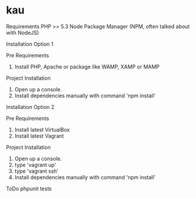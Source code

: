 # kau

Requirements
PHP >= 5.3
Node Package Manager (NPM, often talked about with NodeJS)

Installation Option 1

Pre Requirements
1. Install PHP, Apache or package like WAMP, XAMP or MAMP

Project Installation
1. Open up a console.
2. Install dependencies manually with command 'npm install'

Installation Option 2

Pre Requirements
1. Install latest VirtualBox
2. Install latest Vagrant

Project Installation
1. Open up a console.
2. type 'vagrant up'
3. type 'vagrant ssh'
4. Install dependencies manually with command 'npm install'

ToDo
phpunit tests

